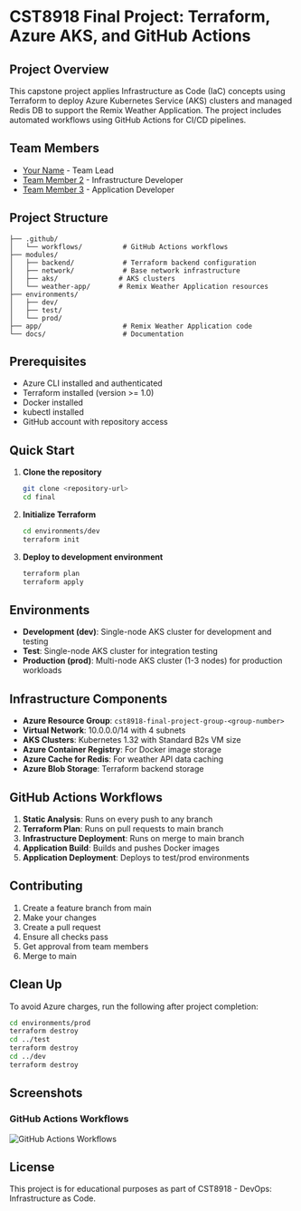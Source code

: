 # CST8918 Final Project: Terraform, Azure AKS, and GitHub Actions

## Project Overview

This capstone project applies Infrastructure as Code (IaC) concepts using Terraform to deploy Azure Kubernetes Service (AKS) clusters and managed Redis DB to support the Remix Weather Application. The project includes automated workflows using GitHub Actions for CI/CD pipelines.

## Team Members

- [Your Name](https://github.com/yourusername) - Team Lead
- [Team Member 2](https://github.com/teammember2) - Infrastructure Developer
- [Team Member 3](https://github.com/teammember3) - Application Developer

## Project Structure

```
├── .github/
│   └── workflows/          # GitHub Actions workflows
├── modules/
│   ├── backend/            # Terraform backend configuration
│   ├── network/            # Base network infrastructure
│   ├── aks/               # AKS clusters
│   └── weather-app/       # Remix Weather Application resources
├── environments/
│   ├── dev/
│   ├── test/
│   └── prod/
├── app/                    # Remix Weather Application code
└── docs/                   # Documentation
```

## Prerequisites

- Azure CLI installed and authenticated
- Terraform installed (version >= 1.0)
- Docker installed
- kubectl installed
- GitHub account with repository access

## Quick Start

1. **Clone the repository**
   ```bash
   git clone <repository-url>
   cd final
   ```

2. **Initialize Terraform**
   ```bash
   cd environments/dev
   terraform init
   ```

3. **Deploy to development environment**
   ```bash
   terraform plan
   terraform apply
   ```

## Environments

- **Development (dev)**: Single-node AKS cluster for development and testing
- **Test**: Single-node AKS cluster for integration testing
- **Production (prod)**: Multi-node AKS cluster (1-3 nodes) for production workloads

## Infrastructure Components

- **Azure Resource Group**: `cst8918-final-project-group-<group-number>`
- **Virtual Network**: 10.0.0.0/14 with 4 subnets
- **AKS Clusters**: Kubernetes 1.32 with Standard B2s VM size
- **Azure Container Registry**: For Docker image storage
- **Azure Cache for Redis**: For weather API data caching
- **Azure Blob Storage**: Terraform backend storage

## GitHub Actions Workflows

1. **Static Analysis**: Runs on every push to any branch
2. **Terraform Plan**: Runs on pull requests to main branch
3. **Infrastructure Deployment**: Runs on merge to main branch
4. **Application Build**: Builds and pushes Docker images
5. **Application Deployment**: Deploys to test/prod environments

## Contributing

1. Create a feature branch from main
2. Make your changes
3. Create a pull request
4. Ensure all checks pass
5. Get approval from team members
6. Merge to main

## Clean Up

To avoid Azure charges, run the following after project completion:

```bash
cd environments/prod
terraform destroy
cd ../test
terraform destroy
cd ../dev
terraform destroy
```

## Screenshots

### GitHub Actions Workflows
![GitHub Actions Workflows](docs/github-actions.png)

## License

This project is for educational purposes as part of CST8918 - DevOps: Infrastructure as Code. 
